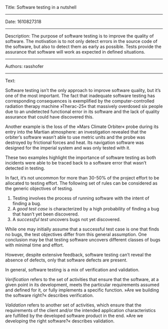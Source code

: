 Title: Software testing in a nutshell

-----

Date: 1610827318

-----

Description: The purpose of software testing is to improve the quality of software. The motivation is to not only detect errors in the source code of the software, but also to detect them as early as possible. Tests provide the assurance that software will work as expected in defined situations.

-----

Authors: rasshofer

-----

Text:

Software testing isn’t the only approach to improve software quality, but it’s one of the most important. The fact that inadequate software testing has corresponding consequences is exemplified by the computer-controlled radiation therapy machine »Therac-25« that massively overdosed six people due to an undetected functional error in its software and the lack of quality assurance that could have discovered this.

Another example is the loss of the »Mars Climate Orbiter« probe during its entry into the Martian atmosphere: an investigation revealed that the orbiter’s software wasn’t able to use metric units and the probe was destroyed by frictional forces and heat. Its navigation software was designed for the imperial system and was only tested with it.

These two examples highlight the importance of software testing as both incidents were able to be traced back to a software error that wasn’t detected in testing.

In fact, it’s not uncommon for more than 30-50% of the project effort to be allocated to testing effort. The following set of rules can be considered as the generic objectives of testing.

1. Testing involves the process of running software with the intent of finding a bug.
2. A _good test case_ is characterized by a high probability of finding a bug that hasn’t yet been discovered.
3. A _successful test_ uncovers bugs not yet discovered.

While one may initially assume that a successful test case is one that finds no bugs, the test objectives differ from this general assumption. One conclusion may be that testing software uncovers different classes of bugs with minimal time and effort.

However, despite extensive feedback, software testing can’t reveal the absence of defects, only that software defects are present.

In general, software testing is a mix of verification and validation.

_Verification_ refers to the set of activities that ensure that the software, at a given point in its development, meets the particular requirements assumed and defined for it, or fully implements a specific function. »Are we building the software right?« describes verification.

_Validation_ refers to another set of activities, which ensure that the requirements of the client and/or the intended application characteristics are fulfilled by the developed software product in the end. »Are we developing the right software?« describes validation.
